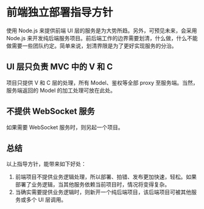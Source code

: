 # 前端独立部署指导方针

使用 Node.js 来提供前端 UI 层的服务是为大势所趋。另外，可预见未来，会采用 Node.js 来开发纯后端服务项目。前后端工作的边界需要划清，什么做，什么不能做需要一些团队约定。简单来说，划清界限是为了更好实现服务的分治。

## UI 层只负责 MVC 中的 V 和 C

项目只提供 V 和 C 层的处理，所有 Model、鉴权等全部 proxy 至服务端。当然，服务端返回的 Model 的加工处理可放在此处。

## 不提供 WebSocket 服务

如果需要 WebSocket 服务时，则另起一个项目。

## 总结

以上指导方针，能带来如下好处：

1.  前端项目不提供业务逻辑处理，所以部署、拍错、发布更加快速，轻松。如果部署了业务逻辑，当其他服务依赖当前项目时，情况将变得复杂。
2.  当确实需要提供业务逻辑时，则新开一个纯后端项目，该后端项目可被其他服务或多个 UI 层调用。
